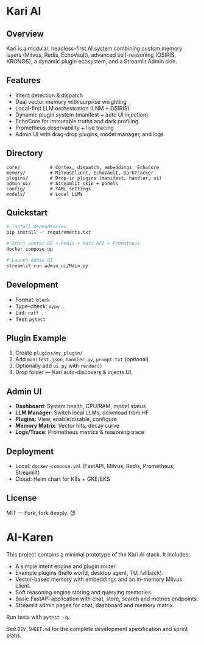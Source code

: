 # Kari AI

## Overview

Kari is a modular, headless-first AI system combining custom memory layers (Milvus, Redis, EchoVault), advanced self-reasoning (OSIRIS, KRONOS), a dynamic plugin ecosystem, and a Streamlit Admin skin.

## Features

* Intent detection & dispatch
* Dual vector memory with surprise weighting
* Local-first LLM orchestration (LNM + OSIRIS)
* Dynamic plugin system (manifest + auto UI injection)
* EchoCore for immutable truths and dark profiling
* Prometheus observability + live tracing
* Admin UI with drag-drop plugins, model manager, and logs

## Directory

```
core/           # Cortex, dispatch, embeddings, EchoCore
memory/         # MilvusClient, EchoVault, DarkTracker
plugins/        # Drop-in plugins (manifest, handler, ui)
admin_ui/       # Streamlit skin + panels
config/         # YAML settings
models/         # Local LLMs
```

## Quickstart

```bash
# Install dependencies
pip install -r requirements.txt

# Start vector DB + Redis + Kari API + Prometheus
docker compose up

# Launch Admin UI
streamlit run admin_ui/Main.py
```

## Development

* Format: `black .`
* Type-check: `mypy .`
* Lint: `ruff .`
* Test: `pytest`

## Plugin Example

1. Create `plugins/my_plugin/`
2. Add `manifest.json`, `handler.py`, `prompt.txt` (optional)
3. Optionally add `ui.py` with `render()`
4. Drop folder — Kari auto-discovers & injects UI.

## Admin UI

* **Dashboard**: System health, CPU/RAM, model status
* **LLM Manager**: Switch local LLMs, download from HF
* **Plugins**: View, enable/disable, configure
* **Memory Matrix**: Vector hits, decay curve
* **Logs/Trace**: Prometheus metrics & reasoning trace

## Deployment

* Local: `docker-compose.yml` (FastAPI, Milvus, Redis, Prometheus, Streamlit)
* Cloud: Helm chart for K8s + GKE/EKS

## License

MIT — Fork, fork deeply. 😈
# AI-Karen

This project contains a minimal prototype of the Kari AI stack. It includes:

- A simple intent engine and plugin router.
- Example plugins (hello world, desktop agent, TUI fallback).
- Vector-based memory with embeddings and an in-memory Milvus client.
- Soft reasoning engine storing and querying memories.
- Basic FastAPI application with chat, store, search and metrics endpoints.
- Streamlit admin pages for chat, dashboard and memory matrix.

Run tests with `pytest -q`.

See `DEV_SHEET.md` for the complete development specification and sprint plans.